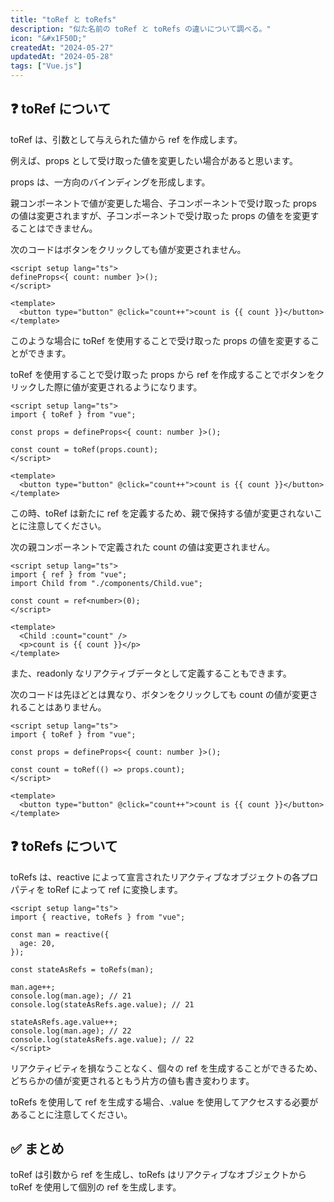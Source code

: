 ```yaml
---
title: "toRef と toRefs"
description: "似た名前の toRef と toRefs の違いについて調べる。"
icon: "&#x1F50D;"
createdAt: "2024-05-27"
updatedAt: "2024-05-28"
tags: ["Vue.js"]
---
```


## &#x2753; toRef について

toRef は、引数として与えられた値から ref を作成します。

例えば、props として受け取った値を変更したい場合があると思います。

props は、一方向のバインディングを形成します。

親コンポーネントで値が変更した場合、子コンポーネントで受け取った props の値は変更されますが、子コンポーネントで受け取った props の値をを変更することはできません。

次のコードはボタンをクリックしても値が変更されません。

```vue
<script setup lang="ts">
defineProps<{ count: number }>();
</script>

<template>
  <button type="button" @click="count++">count is {{ count }}</button>
</template>
```

このような場合に toRef を使用することで受け取った props の値を変更することができます。

toRef を使用することで受け取った props から ref を作成することでボタンをクリックした際に値が変更されるようになります。

```vue
<script setup lang="ts">
import { toRef } from "vue";

const props = defineProps<{ count: number }>();

const count = toRef(props.count);
</script>

<template>
  <button type="button" @click="count++">count is {{ count }}</button>
</template>
```

この時、toRef は新たに ref を定義するため、親で保持する値が変更されないことに注意してください。

次の親コンポーネントで定義された count の値は変更されません。

```vue
<script setup lang="ts">
import { ref } from "vue";
import Child from "./components/Child.vue";

const count = ref<number>(0);
</script>

<template>
  <Child :count="count" />
  <p>count is {{ count }}</p>
</template>
```

また、readonly なリアクティブデータとして定義することもできます。

次のコードは先ほどとは異なり、ボタンをクリックしても count の値が変更されることはありません。

```vue
<script setup lang="ts">
import { toRef } from "vue";

const props = defineProps<{ count: number }>();

const count = toRef(() => props.count);
</script>

<template>
  <button type="button" @click="count++">count is {{ count }}</button>
</template>
```

## &#x2753; toRefs について

toRefs は、reactive によって宣言されたリアクティブなオブジェクトの各プロパティを toRef によって ref に変換します。

```vue
<script setup lang="ts">
import { reactive, toRefs } from "vue";

const man = reactive({
  age: 20,
});

const stateAsRefs = toRefs(man);

man.age++;
console.log(man.age); // 21
console.log(stateAsRefs.age.value); // 21

stateAsRefs.age.value++;
console.log(man.age); // 22
console.log(stateAsRefs.age.value); // 22
</script>
```

リアクティビティを損なうことなく、個々の ref を生成することができるため、どちらかの値が変更されるともう片方の値も書き変わります。

toRefs を使用して ref を生成する場合、.value を使用してアクセスする必要があることに注意してください。

## &#x2705; まとめ

toRef は引数から ref を生成し、toRefs はリアクティブなオブジェクトから toRef を使用して個別の ref を生成します。